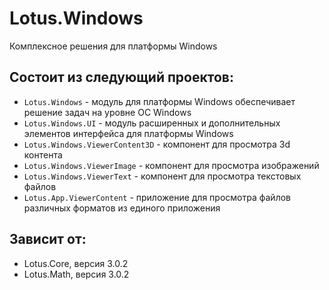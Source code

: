 # Lotus.Windows
Комплексное решения для платформы Windows

## Состоит из следующий проектов:
 - `Lotus.Windows` - модуль для платформы Windows обеспечивает решение задач на уровне ОС Windows
 - `Lotus.Windows.UI` - модуль расширенных и дополнительных элементов интерфейса для платформы Windows
 - `Lotus.Windows.ViewerContent3D` - компонент для просмотра 3d контента 
 - `Lotus.Windows.ViewerImage` - компонент для просмотра изображений
 - `Lotus.Windows.ViewerText` - компонент для просмотра текстовых файлов
 - `Lotus.App.ViewerContent` - приложение для просмотра файлов различных форматов из единого приложения

## Зависит от:
 - Lotus.Core, версия 3.0.2
 - Lotus.Math, версия 3.0.2